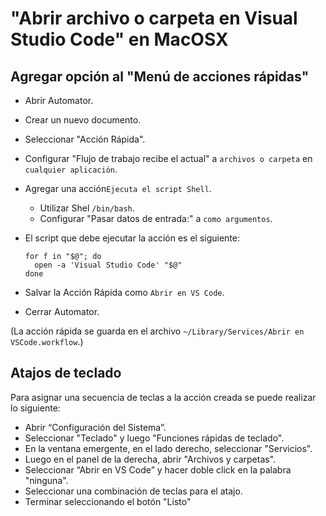 # "Abrir archivo o carpeta en Visual Studio Code" en MacOSX

##  Agregar opción al "Menú de acciones rápidas"
- Abrir Automator.
- Crear un nuevo documento.
- Seleccionar "Acción Rápida".
- Configurar "Flujo de trabajo recibe el actual" a `archivos o carpeta` en `cualquier aplicación`.
- Agregar una acción`Ejecuta el script Shell`.
   - Utilizar Shel `/bin/bash`.
   - Configurar "Pasar datos de entrada:" a `como argumentos`.
   
- El script que debe ejecutar la acción es el siguiente:
   ```
   for f in "$@"; do
     open -a 'Visual Studio Code' "$@"
   done
   ```
- Salvar la Acción Rápida como  `Abrir en VS Code`.
- Cerrar Automator.

(La acción rápida se guarda en el archivo `~/Library/Services/Abrir en VSCode.workflow`.)

## Atajos de teclado

Para asignar una secuencia de teclas a la acción creada se puede realizar lo siguiente:

- Abrir “Configuración del Sistema”.
- Seleccionar "Teclado" y luego "Funciones rápidas de teclado".
- En la ventana emergente, en el lado derecho, seleccionar "Servicios".
- Luego en el panel de la derecha, abrir "Archivos y carpetas".
- Seleccionar “Abrir en VS Code” y hacer doble click en la palabra "ninguna".
- Seleccionar una combinación de teclas para el atajo.
- Terminar seleccionando el botón "Listo"

